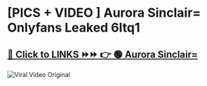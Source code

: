 
 # [PICS + VIDEO ] Aurora Sinclair= Onlyfans Leaked 6ltq1

## <h2><a href="https://clipsfans.com/Aurora_Sinclair=&ref=git">🔗 Click to LINKS ⏩⏩ 👉 🟢 Aurora Sinclair= </a></h2>

<a href="https://clipsfans.com/Aurora_Sinclair=&ref=git" rel="nofollow" data-target="animated-image.originalLink"><img src="https://i.ibb.co.com/xMMVF88/686577567.gif" alt="Viral Video Original" style="max-width: 100%; display: inline-block;" data-target="animated-image.originalImage"></a>

